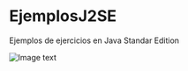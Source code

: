 # EjemplosJ2SE
Ejemplos de ejercicios en Java Standar Edition

![Image text](https://i.pinimg.com/originals/4c/02/09/4c0209e67b222509e094018cfdeca04e.jpg)